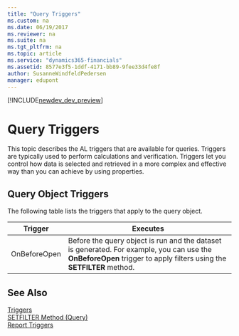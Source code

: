 ```yaml
---
title: "Query Triggers"
ms.custom: na
ms.date: 06/19/2017
ms.reviewer: na
ms.suite: na
ms.tgt_pltfrm: na
ms.topic: article
ms.service: "dynamics365-financials"
ms.assetid: 8577e3f5-1ddf-4171-bb89-9fee33d4fe8f
author: SusanneWindfeldPedersen
manager: edupont
---
```


[!INCLUDE[newdev_dev_preview](../includes/newdev_dev_preview.md)]

# Query Triggers
This topic describes the AL triggers that are available for queries. Triggers are typically used to perform calculations and verification. Triggers let you control how data is selected and retrieved in a more complex and effective way than you can achieve by using properties.  

## Query Object Triggers  
 The following table lists the triggers that apply to the query object.  

|Trigger|Executes|  
|-------------|--------------|  
|OnBeforeOpen|Before the query object is run and the dataset is generated. For example, you can use the **OnBeforeOpen** trigger to apply filters using the **SETFILTER** method.|  

## See Also  
 [Triggers](devenv-triggers.md)  
 [SETFILTER Method (Query)](../methods/devenv-setfilter-method-query.md)  
 [Report Triggers](devenv-report-triggers.md)  
